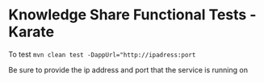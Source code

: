 # Knowledge Share Functional Tests - Karate

To test `mvn clean test -DappUrl="http://ipadress:port`

Be sure to provide the ip address and port that the service is running on